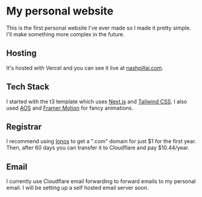 # My personal website

This is the first personal website I've ever made so I made it pretty simple. I'll make something more complex in the future.

## Hosting

It's hosted with Vercel and you can see it live at [nashpillai.com](https://nashpillai.com/).

## Tech Stack

I started with the t3 template which uses [Next.js](https://nextjs.org) and [Tailwind CSS](https://tailwindcss.com). I also used [AOS](https://michalsnik.github.io/aos/) and [Framer Motion](https://www.framer.com/motion/) for fancy animations.

## Registrar

I recommend using [Ionos](https://www.ionos.com/) to get a ".com" domain for just $1 for the first year. Then, after 60 days you can transfer it to Cloudflare and pay $10.44/year.

## Email

I currently use Cloudflare email forwarding to forward emails to my personal email. I will be setting up a self hosted email server soon.
